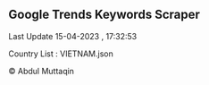 

## Google Trends Keywords Scraper 
 
Last Update 15-04-2023 , 17:32:53

Country List :
VIETNAM.json



© Abdul Muttaqin 
